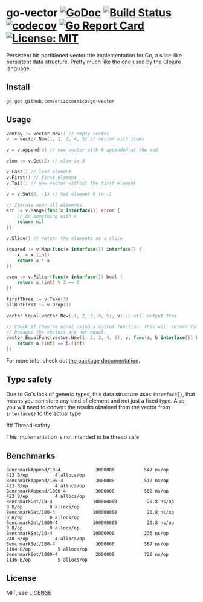 # go-vector [![GoDoc](https://godoc.org/github.com/erizocosmico/go-vector?status.svg)](https://godoc.org/github.com/erizocosmico/go-vector) [![Build Status](https://travis-ci.org/erizocosmico/go-vector.svg?branch=master)](https://travis-ci.org/erizocosmico/go-vector) [![codecov](https://codecov.io/gh/erizocosmico/go-vector/branch/master/graph/badge.svg)](https://codecov.io/gh/erizocosmico/go-vector) [![Go Report Card](https://goreportcard.com/badge/github.com/erizocosmico/go-vector)](https://goreportcard.com/report/github.com/erizocosmico/go-vector) [![License: MIT](https://img.shields.io/badge/License-MIT-yellow.svg)](https://opensource.org/licenses/MIT)

Persistent bit-partitioned vector trie implementation for Go, a slice-like persistent data structure. Pretty much like the one used by the Clojure language.

## Install

```
go get github.com/erizocosmico/go-vector
```

## Usage

```go
vemtpy := vector.New() // empty vector
v := vector.New(1, 2, 3, 4, 5) // vector with items

v = v.Append(6) // new vector with 6 appended at the end

elem := v.Get(2) // elem is 3

v.Last() // last element
v.First() // first element
v.Tail() // new vector without the first element

v = v.Set(0, -1) // Set element 0 to -1

// Iterate over all elements.
err := v.Range(func(x interface{}) error {
    // do something with x
    return nil
})

v.Slice() // return the elements as a slice

squared := v.Map(func(x interface{}) interface{} {
    x := x.(int)
    return x * x
})

even := v.Filter(func(x interface{}) bool {
    return x.(int) % 2 == 0
})

firstThree := v.Take(3)
allButFirst := v.Drop(1)

vector.Equal(vector.New(-1, 2, 3, 4, 5), v) // will output true

// Check if they're equal using a custom function. This will return false
// because the vectors are not equal.
vector.EqualFunc(vector.New(1, 2, 3, 4, 5), v, func(a, b interface{}) bool {
    return a.(int) == b.(int)
})
```

For more info, check out [the package documentation](https://godoc.org/github.com/erizocosmico/go-vector).

## Type safety

Due to Go's lack of generic types, this data structure uses `interface{}`, that means you can store any kind of element and not just a fixed type. Also, you will need to convert the results obtained from the vector from `interface{}` to the actual type.

## Thread-safety

This implementation is not intended to be thread safe.

## Benchmarks

```
BenchmarkAppend/10-4         	 3000000	       547 ns/op	     423 B/op	       4 allocs/op
BenchmarkAppend/100-4        	 3000000	       517 ns/op	     423 B/op	       4 allocs/op
BenchmarkAppend/1000-4       	 3000000	       502 ns/op	     423 B/op	       4 allocs/op
BenchmarkGet/10-4            	100000000	        20.8 ns/op	       0 B/op	       0 allocs/op
BenchmarkGet/100-4           	100000000	        20.8 ns/op	       0 B/op	       0 allocs/op
BenchmarkGet/1000-4          	100000000	        20.8 ns/op	       0 B/op	       0 allocs/op
BenchmarkSet/10-4            	10000000	       236 ns/op	     248 B/op	       4 allocs/op
BenchmarkSet/100-4           	 3000000	       567 ns/op	    1104 B/op	       5 allocs/op
BenchmarkSet/1000-4          	 2000000	       726 ns/op	    1136 B/op	       5 allocs/op
```

## License

MIT, see [LICENSE](/LICENSE)
